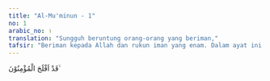 ```yaml
---
title: "Al-Mu'minun - 1"
no: 1
arabic_no: ١
translation: "Sungguh beruntung orang-orang yang beriman,"
tafsir: "Beriman kepada Allah dan rukun iman yang enam. Dalam ayat ini Allah menjelaskan bahwa sungguh berbahagia dan beruntung orang-orang yang beriman, dan sebaliknya sangat merugi orang-orang kafir yang tidak beriman, karena walaupun mereka menurut perhitungan banyak mengerja-kan amal kebajikan, akan tetapi semua amalnya itu akan sia-sia saja di akhirat nanti, karena tidak berlandaskan iman kepada-Nya."
---
```

 قَدْ اَفْلَحَ الْمُؤْمِنُوْنَ ۙ